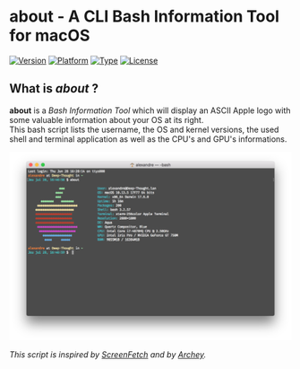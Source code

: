 # about - A CLI Bash Information Tool for macOS
[![Version][version-badge]][version-url]
[![Platform][platform-badge]][platform-url]
[![Type][type-badge]][type-url]
[![License][license-badge]][license-url]

## What is _about_ ?

**about** is a _Bash Information Tool_ which will display an ASCII Apple logo with some valuable information about your OS at its right.  
This bash script lists the username, the OS and kernel versions, the used shell and terminal application as well as the CPU's and GPU's informations.

![The about script](about.png "The about script")

_This script is inspired by [ScreenFetch](https://github.com/KittyKatt/screenFetch) and by [Archey](https://github.com/djmelik/archey)._

[version-badge]: https://badgen.net/github/release/Harchytekt/learnIT/stable
[version-url]: https://github.com/Harchytekt/about/tree/v1.0
[platform-badge]: https://badgen.net/badge//macOS?icon=apple
[platform-url]: https://www.apple.com/macos/
[type-badge]: https://badgen.net/badge//terminal?icon=terminal
[type-url]: https://en.wikipedia.org/wiki/Terminal_(macOS)
[license-badge]: https://badgen.net/badge/license/GPL-3.0/2AB77E
[license-url]: https://github.com/Harchytekt/learnIT/blob/master/LICENSE
